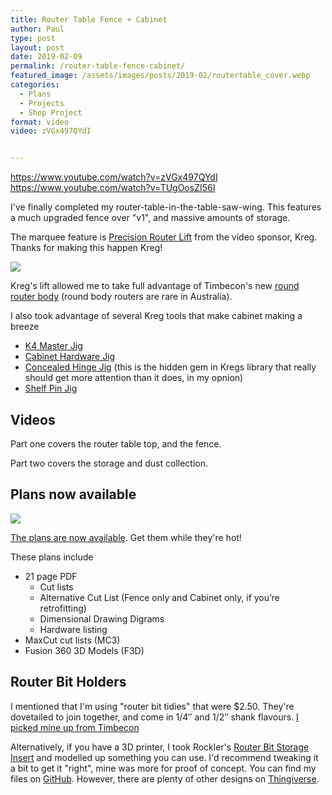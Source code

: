 ```yaml
---
title: Router Table Fence + Cabinet
author: Paul
type: post
layout: post
date: 2019-02-09
permalink: /router-table-fence-cabinet/
featured_image: /assets/images/posts/2019-02/routertable_cover.webp
categories:
  - Plans
  - Projects
  - Shop Project
format: video
video: zVGx497QYdI


---
```


https://www.youtube.com/watch?v=zVGx497QYdI
https://www.youtube.com/watch?v=TUgOosZI56I
 
I've finally completed my router-table-in-the-table-saw-wing. This features a much upgraded fence over "v1", and massive amounts of storage.

The marquee feature is [Precision Router Lift](https://www.kregtool.com/store/c41/routing-accessories/p457/precision-router-lift/) from the video sponsor, Kreg. Thanks for making this happen Kreg!

![](/assets/images/posts/2019-02/kreg-tool-logo-300x96.webp)

Kreg's lift allowed me to take full advantage of Timbecon's new [round router body](https://www.timbecon.com.au/routing/router-tables-accessories/round-body-router-motor) (round body routers are rare in Australia).

I also took advantage of several Kreg tools that make cabinet making a breeze

*   [K4 Master Jig](https://www.kregtool.com/store/c13/kreg-jigsreg/p34/kreg-jigreg-k4/)
*   [Cabinet Hardware Jig](https://www.kregtool.com/store/c60/hardware-jigs/p409/cabinet-hardware-jig/)
*   [Concealed Hinge Jig](https://www.kregtool.com/store/c60/hardware-jigs/p408/concealed-hinge-jig/) (this is the hidden gem in Kregs library that really should get more attention than it does, in my opnion)
*   [Shelf Pin Jig](https://www.kregtool.com/store/c60/hardware-jigs/p80/shelf-pin-jig-with-frac14-6mm-drill-bit/)

Videos
------

Part one covers the router table top, and the fence. 

Part two covers the storage and dust collection.

Plans now available
-------------------

![](/assets/images/posts/2019-02/routertable_cover-215x300.webp)

[The plans are now available](/product/router-table-fence-cabinet/). Get them while they're hot!

These plans include

*   21 page PDF
    *   Cut lists
    *   Alternative Cut List (Fence only and Cabinet only, if you’re retrofitting)
    *   Dimensional Drawing Digrams
    *   Hardware listing
*   MaxCut cut lists (MC3)
*   Fusion 360 3D Models (F3D)

Router Bit Holders
------------------

I mentioned that I'm using "router bit tidies" that were $2.50. They're dovetailed to join together, and come in 1/4″ and 1/2″ shank flavours. [I picked mine up from Timbecon](https://www.timbecon.com.au/routing/router-bit-accessories/router-bit-tidies)

Alternatively, if you have a 3D printer, I took Rockler's [Router Bit Storage Insert](https://github.com/thewoodknight/3DPrints) and modelled up something you can use. I'd recommend tweaking it a bit to get it "right", mine was more for proof of concept. You can find my files on [GitHub](https://github.com/thewoodknight/3DPrints). However, there are plenty of other designs on [Thingiverse](https://www.thingiverse.com/search?q=router+bit&dwh=205c5e8ad2cfff3).